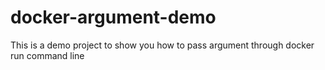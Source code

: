 # docker-argument-demo
This is a demo project to show you how to pass argument through docker run command line
